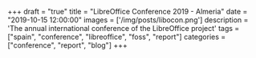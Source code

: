 +++
draft = "true"
title = "LibreOffice Conference 2019 - Almeria"
date = "2019-10-15 12:00:00"
images = ['/img/posts/libocon.png']
description = 'The annual international conference of the LibreOffice project'
tags = ["spain", "conference", "libreoffice", "foss", "report"]
categories = ["conference", "report", "blog"]
+++

###
